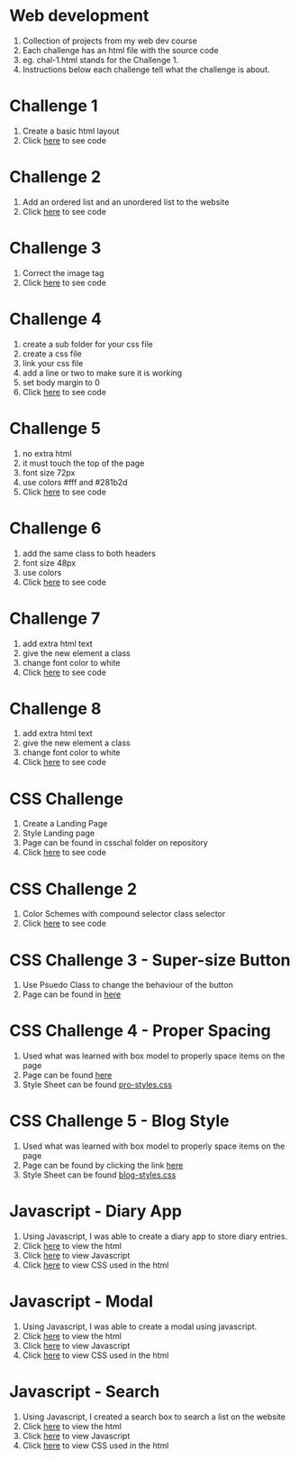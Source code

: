 # Web development
1. Collection of projects from my web dev course
1. Each challenge has an html file with the source code
1. eg. chal-1.html stands for the Challenge 1. 
1. Instructions below each challenge tell what the challenge is about. 

# Challenge 1
1. Create a basic html layout
1. Click [here](chal-1.html) to see code

# Challenge 2
1. Add an ordered list and an unordered list to the website
1. Click [here](chal-2.html) to see code

# Challenge 3 
1. Correct the image tag
1. Click [here](chal-3.html) to see code

# Challenge 4
1. create a sub folder for your css file
1. create a css file 
1. link your css file
1. add a line or two to make sure it is working 
1. set body margin to 0
1. Click [here](chal-4.html) to see code

# Challenge 5
1. no extra html
1. it must touch the top of the page
1. font size 72px
1. use colors #fff and #281b2d
1. Click [here](chal-5.html) to see code

# Challenge 6
1. add the same class to both headers
1. font size 48px
1. use colors
1. Click [here](chal-6.html) to see code


# Challenge 7
1. add extra html text
1. give the new element a class
1. change font color to white
1. Click [here](chal-7.html) to see code

# Challenge 8
1. add extra html text
1. give the new element a class
1. change font color to white
1. Click [here](chal-8.html) to see code

# CSS Challenge
1. Create a Landing Page
1. Style Landing page
1. Page can be found in csschal folder on repository
1. Click [here](csschal/index.html) to see code

# CSS Challenge 2
1. Color Schemes with compound selector class selector
1. Click [here](csschal/colorscheme.html) to see code

# CSS Challenge 3 - Super-size Button
1. Use Psuedo Class to change the behaviour of the button
1. Page can be found in [here](csschal/buttons.html)

# CSS Challenge 4 - Proper Spacing
1. Used what was learned with box model to properly space items on the page
1. Page can be found [here](csschal/properspacing.html)
1. Style Sheet can be found [pro-styles.css](pro-styles.css)

# CSS Challenge 5 - Blog Style
1. Used what was learned with box model to properly space items on the page
1. Page can be found by clicking the link [here](csschal/blog.html)
1. Style Sheet can be found [blog-styles.css](csschal/blog-styles.css)

# Javascript - Diary App
1. Using Javascript, I was able to create a diary app to store diary entries. 
1. Click [here](javascript/mydairy.html) to view the html
1. Click [here](javascript/index.js) to view Javascript
1. Click [here](javascript/diary.css) to view CSS used in the html

# Javascript - Modal
1. Using Javascript, I was able to create a modal using javascript. 
1. Click [here](modal/index.html) to view the html
1.  Click [here](modal/modal.js) to view Javascript
1. Click [here](modal/modal.css) to view CSS used in the html

# Javascript - Search
1. Using Javascript, I created a search box to search a list on the website 
1. Click [here](search/index.html) to view the html
1.  Click [here](search/index.js) to view Javascript
1. Click [here](search/styles.css) to view CSS used in the html


